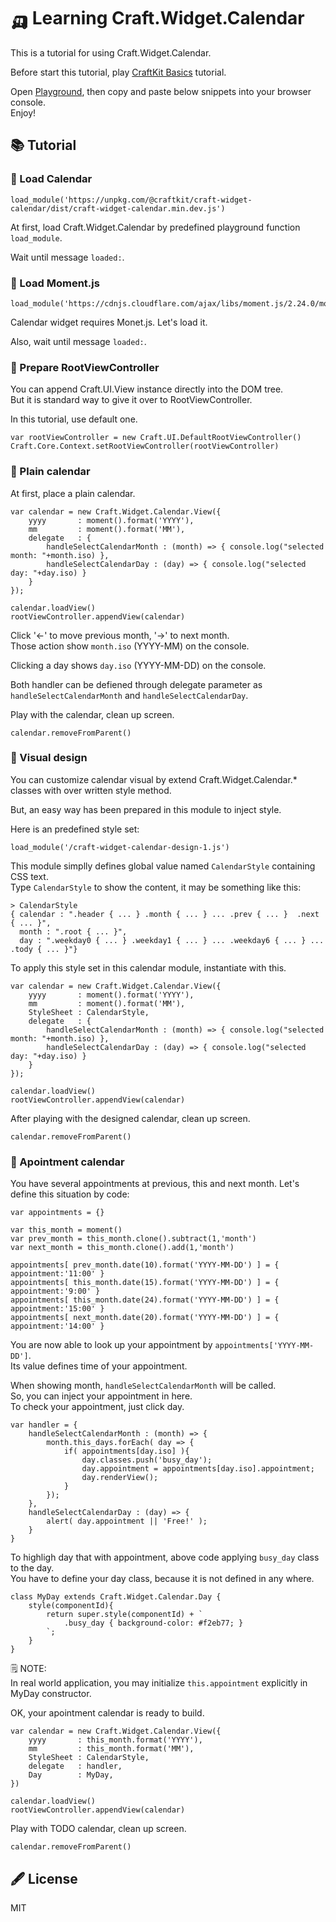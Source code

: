 
# 🛺 Learning Craft.Widget.Calendar

This is a tutorial for using Craft.Widget.Calendar.

Before start this tutorial, play [CraftKit Basics](README.md) tutorial.

Open [Playground](https://playground.craftkit.dev/), then copy and paste below snippets into your browser console.  
Enjoy!


## 📚 Tutorial

### 🧩 Load Calendar

``` 
load_module('https://unpkg.com/@craftkit/craft-widget-calendar/dist/craft-widget-calendar.min.dev.js')
``` 

At first, load Craft.Widget.Calendar by predefined playground function `load_module`.

Wait until message `loaded:`.

### 🧩 Load Moment.js

``` 
load_module('https://cdnjs.cloudflare.com/ajax/libs/moment.js/2.24.0/moment.min.js')
``` 

Calendar widget requires Monet.js. Let's load it.

Also, wait until message `loaded:`.

### 🧩 Prepare RootViewController

You can append Craft.UI.View instance directly into the DOM tree.  
But it is standard way to give it over to RootViewController.

In this tutorial, use default one.

``` 
var rootViewController = new Craft.UI.DefaultRootViewController()
Craft.Core.Context.setRootViewController(rootViewController)
``` 

### 🧩 Plain calendar

At first, place a plain calendar.

``` 
var calendar = new Craft.Widget.Calendar.View({
	yyyy       : moment().format('YYYY'),
	mm         : moment().format('MM'),
	delegate   : {
		handleSelectCalendarMonth : (month) => { console.log("selected month: "+month.iso) },
		handleSelectCalendarDay : (day) => { console.log("selected day: "+day.iso) }
	}
});

calendar.loadView()
rootViewController.appendView(calendar)
``` 

Click '←' to move previous month, '→' to next month.  
Those action show `month.iso` (YYYY-MM) on the console.  

Clicking a day shows `day.iso` (YYYY-MM-DD) on the console.  

Both handler can be defiened through delegate parameter as `handleSelectCalendarMonth` and `handleSelectCalendarDay`.

Play with the calendar, clean up screen.

``` 
calendar.removeFromParent()
``` 

### 🧩 Visual design

You can customize calendar visual by extend Craft.Widget.Calendar.* classes with over written style method.

But, an easy way has been prepared in this module to inject style.

Here is an predefined style set:

``` 
load_module('/craft-widget-calendar-design-1.js')
``` 

This module simplly defines global value named `CalendarStyle` containing CSS text.  
Type `CalendarStyle` to show the content, it may be something like this:

``` 
> CalendarStyle
{ calendar : ".header { ... } .month { ... } ... .prev { ... }  .next { ... }",
  month : ".root { ... }",
  day : ".weekday0 { ... } .weekday1 { ... } ... .weekday6 { ... } ... .tody { ... }"}
``` 

To apply this style set in this calendar module, instantiate with this.

``` 
var calendar = new Craft.Widget.Calendar.View({
	yyyy       : moment().format('YYYY'),
	mm         : moment().format('MM'),
	StyleSheet : CalendarStyle,
	delegate   : {
		handleSelectCalendarMonth : (month) => { console.log("selected month: "+month.iso) },
		handleSelectCalendarDay : (day) => { console.log("selected day: "+day.iso) }
	}
});

calendar.loadView()
rootViewController.appendView(calendar)
``` 

After playing with the designed calendar, clean up screen.

``` 
calendar.removeFromParent()
``` 

### 🧩 Apointment calendar

You have several appointments at previous, this and next month.
Let's define this situation by code:

``` 
var appointments = {}

var this_month = moment()
var prev_month = this_month.clone().subtract(1,'month')
var next_month = this_month.clone().add(1,'month')

appointments[ prev_month.date(10).format('YYYY-MM-DD') ] = { appointment:'11:00' }
appointments[ this_month.date(15).format('YYYY-MM-DD') ] = { appointment:'9:00' }
appointments[ this_month.date(24).format('YYYY-MM-DD') ] = { appointment:'15:00' }
appointments[ next_month.date(20).format('YYYY-MM-DD') ] = { appointment:'14:00' }
``` 

You are now able to look up your appointment by `appointments['YYYY-MM-DD']`.  
Its value defines time of your appointment. 

When showing month, `handleSelectCalendarMonth` will be called.    
So, you can inject your appointment in here.  
To check your appointment, just click day.

``` 
var handler = {
	handleSelectCalendarMonth : (month) => {
		month.this_days.forEach( day => {
			if( appointments[day.iso] ){
				day.classes.push('busy_day');
				day.appointment = appointments[day.iso].appointment;
				day.renderView();
			}
		});
	},
	handleSelectCalendarDay : (day) => {
		alert( day.appointment || 'Free!' );
	}
}
``` 

To highligh day that with appointment, above code applying `busy_day` class to the day.  
You have to define your day class, because it is not defined in any where. 

``` 
class MyDay extends Craft.Widget.Calendar.Day {
	style(componentId){
		return super.style(componentId) + `
			.busy_day { background-color: #f2eb77; }
		`;
	}
}
``` 

🗒 NOTE:  
In real world application, you may initialize `this.appointment` explicitly in MyDay constructor.  

OK, your apointment calendar is ready to build.

``` 
var calendar = new Craft.Widget.Calendar.View({
	yyyy       : this_month.format('YYYY'),
	mm         : this_month.format('MM'),
	StyleSheet : CalendarStyle,
	delegate   : handler,
	Day        : MyDay,
})

calendar.loadView()
rootViewController.appendView(calendar)
``` 

Play with TODO calendar, clean up screen.

``` 
calendar.removeFromParent()
``` 

## 🖋 License

MIT

